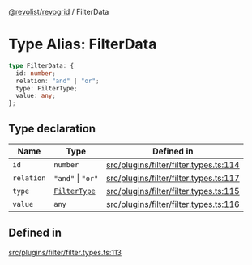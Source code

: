 [@revolist/revogrid](README.md) / FilterData

# Type Alias: FilterData

```ts
type FilterData: {
  id: number;
  relation: "and" | "or";
  type: FilterType;
  value: any;
};
```

## Type declaration

| Name | Type | Defined in |
| ------ | ------ | ------ |
| `id` | `number` | [src/plugins/filter/filter.types.ts:114](https://github.com/revolist/revogrid/blob/15bed16e98b0807fadb0bfdae87d4c121f88e09e/src/plugins/filter/filter.types.ts#L114) |
| `relation` | `"and"` \| `"or"` | [src/plugins/filter/filter.types.ts:117](https://github.com/revolist/revogrid/blob/15bed16e98b0807fadb0bfdae87d4c121f88e09e/src/plugins/filter/filter.types.ts#L117) |
| `type` | [`FilterType`](TypeAlias.FilterType.md) | [src/plugins/filter/filter.types.ts:115](https://github.com/revolist/revogrid/blob/15bed16e98b0807fadb0bfdae87d4c121f88e09e/src/plugins/filter/filter.types.ts#L115) |
| `value` | `any` | [src/plugins/filter/filter.types.ts:116](https://github.com/revolist/revogrid/blob/15bed16e98b0807fadb0bfdae87d4c121f88e09e/src/plugins/filter/filter.types.ts#L116) |

## Defined in

[src/plugins/filter/filter.types.ts:113](https://github.com/revolist/revogrid/blob/15bed16e98b0807fadb0bfdae87d4c121f88e09e/src/plugins/filter/filter.types.ts#L113)
